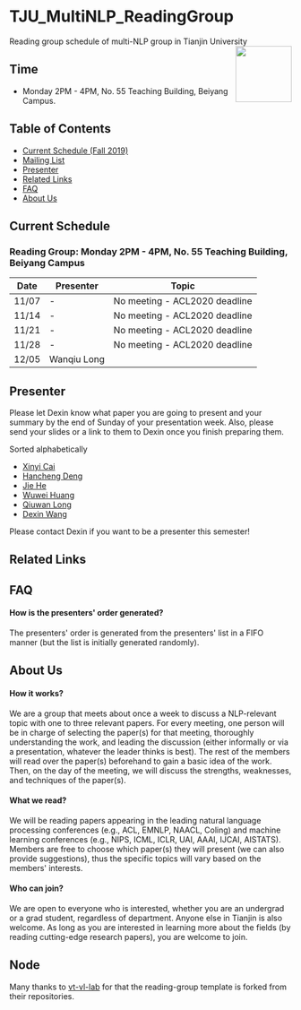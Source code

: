# TJU_MultiNLP_ReadingGroup
Reading group schedule of multi-NLP group in Tianjin University 
<img src="https://upload.wikimedia.org/wikipedia/en/9/9d/TJU_logo.png" width="100" align="right">
## Time
- Monday 2PM - 4PM, No. 55 Teaching Building, Beiyang Campus.



## Table of Contents

- [Current Schedule (Fall 2019)](#current-schedule)
- [Mailing List](#mailing-list)
- [Presenter](#presenter)
- [Related Links](#related-links)
- [FAQ](#faq)
- [About Us](#about-us)


## Current Schedule

### Reading Group: Monday 2PM - 4PM, No. 55 Teaching Building, Beiyang Campus

| Date       | Presenter     |  Topic     |
|-------------|--------|--------|
| 11/07 | -              | No meeting - ACL2020 deadline |
| 11/14 | -              | No meeting - ACL2020 deadline |
| 11/21 | -              | No meeting - ACL2020 deadline |
| 11/28 | -              | No meeting - ACL2020 deadline |
| 12/05 | Wanqiu Long    |  |

## Presenter
Please let Dexin know what paper you are going to present and your summary by the end of Sunday of your presentation week. Also, please send your slides or a link to them to Dexin once you finish preparing them.

Sorted alphabetically
- [Xinyi Cai]()
- [Hancheng Deng]()
- [Jie He]()
- [Wuwei Huang]()
- [Qiuwan Long]()
- [Dexin Wang](https://github.com/wonderseen/)

Please contact Dexin if you want to be a presenter this semester!

## Related Links


## FAQ
#### How is the presenters' order generated?
The presenters' order is generated from the presenters' list in a FIFO manner (but the list is initially generated randomly).

## About Us

#### How it works?
We are a group that meets about once a week to discuss a NLP-relevant topic with one to three relevant papers. For every meeting, one person will be in charge of selecting the paper(s) for that meeting, thoroughly understanding the work, and leading the discussion (either informally or via a presentation, whatever the leader thinks is best). The rest of the members will read over the paper(s) beforehand to gain a basic idea of the work. Then, on the day of the meeting, we will discuss the strengths, weaknesses, and techniques of the paper(s).

#### What we read?
We will be reading papers appearing in the leading natural language processing conferences (e.g., ACL, EMNLP, NAACL, Coling) and machine learning conferences (e.g., NIPS, ICML, ICLR, UAI, AAAI, IJCAI, AISTATS). Members are free to choose which paper(s) they will present (we can also provide suggestions), thus the specific topics will vary based on the members' interests.

#### Who can join?
We are open to everyone who is interested, whether you are an undergrad or a grad student, regardless of department. Anyone else in Tianjin is also welcome. As long as you are interested in learning more about the fields (by reading cutting-edge research papers), you are welcome to join.

## Node
Many thanks to [vt-vl-lab](https://github.com/vt-vl-lab/reading_group) for that the reading-group template is forked from their repositories.
